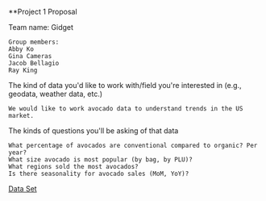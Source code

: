 **Project 1 Proposal

Team name: Gidget

```
Group members:
Abby Ko
Gina Cameras
Jacob Bellagio
Ray King
```


The kind of data you'd like to work with/field you're interested in (e.g., geodata, weather data, etc.)


 ```We would like to work avocado data to understand trends in the US market.```


The kinds of questions you'll be asking of that data

```
What percentage of avocados are conventional compared to organic? Per year?
What size avocado is most popular (by bag, by PLU)?
What regions sold the most avocados?
Is there seasonality for avocado sales (MoM, YoY)?
```

[Data Set](https://www.kaggle.com/neuromusic/avocado-prices)

